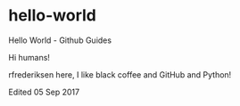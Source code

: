 # hello-world
Hello World - Github Guides

Hi humans!

rfrederiksen here, I like black coffee and GitHub and Python!

Edited 05 Sep 2017
